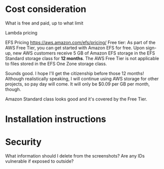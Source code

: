# Cost consideration
What is free and paid, up to what limit

Lambda pricing

EFS Pricing https://aws.amazon.com/efs/pricing/
Free tier:
As part of the AWS Free Tier, you can get started with Amazon EFS for free. Upon sign-up, new AWS customers receive 5 GB of Amazon EFS storage in the EFS Standard storage class for **12 months**. The AWS Free Tier is not applicable to files stored in the EFS One Zone storage class.

Sounds good. I hope I'll get the citizenship before those 12 months! Although realistically speaking, I will continue using AWS storage for other projects, so pay day will come. It will only be $0.09 per GB per month, though. 

Amazon Standard class looks good and it's covered by the Free Tier. 

# Installation instructions


# Security

What information should I delete from the screenshots? Are any IDs vulnerable if exposed to outside?
